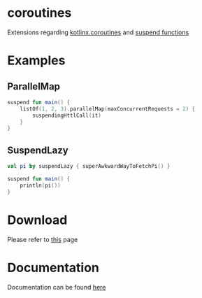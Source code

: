 # coroutines

Extensions regarding [kotlinx.coroutines](https://github.com/Kotlin/kotlinx.coroutines)
and [suspend functions](https://kotlinlang.org/docs/composing-suspending-functions.html)

# Examples

## ParallelMap

```kotlin
suspend fun main() {
    listOf(1, 2, 3).parallelMap(maxConcurrentRequests = 2) {
        suspendingHttlCall(it)
    }
}
```

## SuspendLazy

```kotlin
val pi by suspendLazy { superAwkwardWayToFetchPi() }

suspend fun main() {
    println(pi())
}
```

# Download

Please refer to [this](../README.md#download) page

# Documentation

Documentation can be found [here](https://stdx.schlau.bi/stdx-coroutines)
